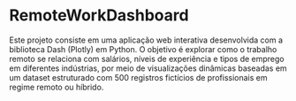 # RemoteWorkDashboard
Este projeto consiste em uma aplicação web interativa desenvolvida com a biblioteca Dash (Plotly) em Python. O objetivo é explorar como o trabalho remoto se relaciona com salários, níveis de experiência e tipos de emprego em diferentes indústrias, por meio de visualizações dinâmicas baseadas em um dataset estruturado com 500 registros fictícios de profissionais em regime remoto ou híbrido.
